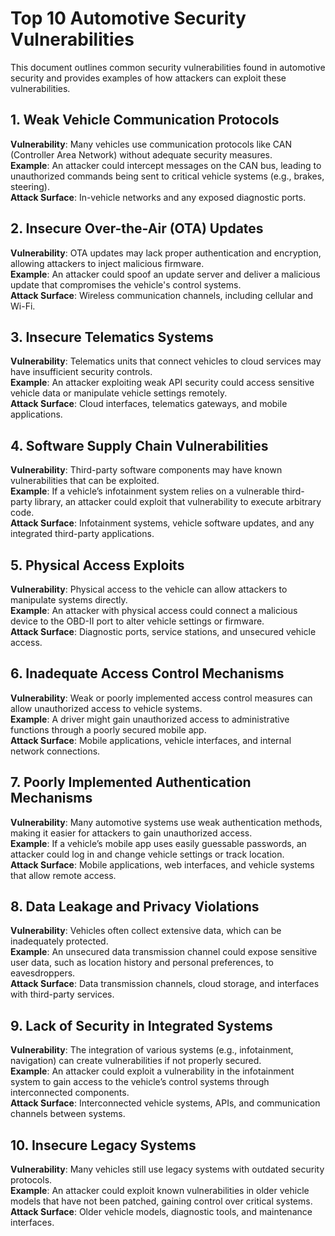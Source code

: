 # Top 10 Automotive Security Vulnerabilities

This document outlines common security vulnerabilities found in automotive security and provides examples of how attackers can exploit these vulnerabilities.

## 1. Weak Vehicle Communication Protocols

**Vulnerability**: Many vehicles use communication protocols like CAN (Controller Area Network) without adequate security measures.  
**Example**: An attacker could intercept messages on the CAN bus, leading to unauthorized commands being sent to critical vehicle systems (e.g., brakes, steering).  
**Attack Surface**: In-vehicle networks and any exposed diagnostic ports.

## 2. Insecure Over-the-Air (OTA) Updates

**Vulnerability**: OTA updates may lack proper authentication and encryption, allowing attackers to inject malicious firmware.  
**Example**: An attacker could spoof an update server and deliver a malicious update that compromises the vehicle's control systems.  
**Attack Surface**: Wireless communication channels, including cellular and Wi-Fi.

## 3. Insecure Telematics Systems

**Vulnerability**: Telematics units that connect vehicles to cloud services may have insufficient security controls.  
**Example**: An attacker exploiting weak API security could access sensitive vehicle data or manipulate vehicle settings remotely.  
**Attack Surface**: Cloud interfaces, telematics gateways, and mobile applications.

## 4. Software Supply Chain Vulnerabilities

**Vulnerability**: Third-party software components may have known vulnerabilities that can be exploited.  
**Example**: If a vehicle’s infotainment system relies on a vulnerable third-party library, an attacker could exploit that vulnerability to execute arbitrary code.  
**Attack Surface**: Infotainment systems, vehicle software updates, and any integrated third-party applications.

## 5. Physical Access Exploits

**Vulnerability**: Physical access to the vehicle can allow attackers to manipulate systems directly.  
**Example**: An attacker with physical access could connect a malicious device to the OBD-II port to alter vehicle settings or firmware.  
**Attack Surface**: Diagnostic ports, service stations, and unsecured vehicle access.

## 6. Inadequate Access Control Mechanisms

**Vulnerability**: Weak or poorly implemented access control measures can allow unauthorized access to vehicle systems.  
**Example**: A driver might gain unauthorized access to administrative functions through a poorly secured mobile app.  
**Attack Surface**: Mobile applications, vehicle interfaces, and internal network connections.

## 7. Poorly Implemented Authentication Mechanisms

**Vulnerability**: Many automotive systems use weak authentication methods, making it easier for attackers to gain unauthorized access.  
**Example**: If a vehicle’s mobile app uses easily guessable passwords, an attacker could log in and change vehicle settings or track location.  
**Attack Surface**: Mobile applications, web interfaces, and vehicle systems that allow remote access.

## 8. Data Leakage and Privacy Violations

**Vulnerability**: Vehicles often collect extensive data, which can be inadequately protected.  
**Example**: An unsecured data transmission channel could expose sensitive user data, such as location history and personal preferences, to eavesdroppers.  
**Attack Surface**: Data transmission channels, cloud storage, and interfaces with third-party services.

## 9. Lack of Security in Integrated Systems

**Vulnerability**: The integration of various systems (e.g., infotainment, navigation) can create vulnerabilities if not properly secured.  
**Example**: An attacker could exploit a vulnerability in the infotainment system to gain access to the vehicle’s control systems through interconnected components.  
**Attack Surface**: Interconnected vehicle systems, APIs, and communication channels between systems.

## 10. Insecure Legacy Systems

**Vulnerability**: Many vehicles still use legacy systems with outdated security protocols.  
**Example**: An attacker could exploit known vulnerabilities in older vehicle models that have not been patched, gaining control over critical systems.  
**Attack Surface**: Older vehicle models, diagnostic tools, and maintenance interfaces.
